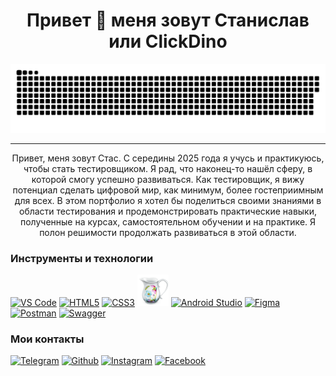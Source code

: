 <h1 align="center">Привет 👋 меня зовут Станислав или ClickDino</h1>

<p align="center">
 <img width="800" src="github-snake.svg" alt="snake"/>
</p>

---

<p align="center">Привет, меня зовут Стас. С середины 2025 года я учусь и практикуюсь, чтобы стать тестировщиком. Я рад, что наконец-то нашёл сферу, в которой смогу успешно развиваться. Как тестировщик, я вижу потенциал сделать цифровой мир, как минимум, более гостеприимным для всех. В этом портфолио я хотел бы поделиться своими знаниями в области тестирования и продемонстрировать практические навыки, полученные на курсах, самостоятельном обучении и на практике. Я полон решимости продолжать развиваться в этой области.</p>


<h3 align="left">Инструменты и технологии</h3>

<p align="left">
<a href="https://code.visualstudio.com/" target="_blank">
<img src="https://www.svgrepo.com/show/374171/vscode.svg" width="50" height="50" alt="VS Code" /></a>
<a href="https://developer.mozilla.org/en-US/docs/Glossary/HTML5" target="_blank" rel="noreferrer"><img src="https://www.svgrepo.com/show/452228/html-5.svg" width="50" height="50" alt="HTML5" /></a>
<a href="https://www.w3.org/TR/CSS/#css" target="_blank">
<img src="https://www.svgrepo.com/show/249755/css.svg" width="50" height="50" alt="CSS3" /></a>
<a href="https://www.charlesproxy.com/" target="_blank">
<img src="https://github.com/qajenna/qajenna/blob/main/icons/Charles.png" alt="Charles" width="50" height="50" /></a>
<a href="https://developer.android.com/studio" target="_blank">
<img src="https://img.icons8.com/?size=96&id=EgOU93v1DHjU&format=png" alt="Android Studio" width="50" height="50" /></a>
<a href="https://figma.com" target="_blank">
<img src="https://www.svgrepo.com/show/452202/figma.svg" alt="Figma" width="50" height="50"/></a>
<a href="https://www.postman.com/" target="_blank">
<img src="https://www.svgrepo.com/show/354202/postman-icon.svg" alt="Postman" width="50" height="50" /></a>
<a href="https://swagger.io/" target="_blank">
<img src="https://www.svgrepo.com/show/354420/swagger.svg" alt="Swagger" width="50" height="50" /></a>
</p>

<h3 align="left">Мои контакты</h3>

<p align="left"> 
<a href="https://t.me/dino_dollar" target="_blank"><img src="https://www.svgrepo.com/show/452115/telegram.svg" alt="Telegram" width="30" height="30"/></a>
<a href="https://www.github.com/ClickDino" target="_blank"><img src="https://img.icons8.com/?size=96&id=bVGqATNwfhYq&format=png" alt="Github" width="30" height="30"/></a>
<a href="http://www.instagram.com/chegodaev.stas" target="_blank"><img src="https://www.svgrepo.com/show/303154/instagram-2016-logo.svg" alt="Instagram" width="30" height="30"/></a>
<a href="https://www.facebook.com/chegodaev.stas" target="_blank"><img src="https://www.svgrepo.com/show/475647/facebook-color.svg" alt="Facebook" width="30" height="30"/></a>
</p>
